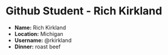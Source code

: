 # Github Student - Rich Kirkland

* **Name:** Rich Kirkland
* **Location:** Michigan
* **Username:** @rkirkland
* **Dinner:** roast beef
